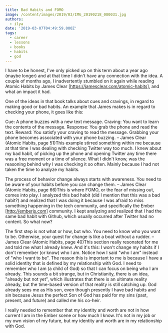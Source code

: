 ```yaml
---
title: Bad Habits and FOMO
image: /content/images/2019/03/IMG_20190218_080031.jpg
authors:
  - ilya
date: '2019-03-07T04:49:59.000Z'
tags:
  - career
  - lessons
  - books
  - habits
  - god
---
```

I have to be honest, I've only picked up on this term about a year ago (maybe
longer) and at that time I didn't have any connection with the idea. A couple of
months ago, I inadvertently stumbled on it again while reading Atomic Habits by
James Clear [https://jamesclear.com/atomic-habits], and what an impact it had.

One of the ideas in that book talks about cues and cravings, in regard to making
good or bad habits. An example that James makes is in regard to checking your
phone, it goes like this:

Cue: A phone buzzes with a new text message.
Craving: You want to learn the contents of the message.
Response: You grab the phone and read the text.
Reward: You satisfy your craving to read the message. Grabbing your phone
becomes associated with your phone buzzing.
– James Clear (Atomic Habits, page 51)This example stirred something within me
because at that time I was dealing with checking Twitter way too much. I knew
about my bad habit, of picking up the phone and opening Twitter any time there
was a free moment or a time of silence. What I didn't know, was the reasoning
behind why I was checking it so often. Mainly because I had not taken the time
to analyze my habits.

The process of behavior change always starts with awareness. You need to be
aware of your habits before you can change them.
– James Clear (Atomic Habits, page 66)This is where FOMO, or the fear of missing out,  comes into play. I analyzed
this bad habit (did I mention that this was a bad habit?) and realized that I
was doing it because I was afraid to miss something happening in the tech
community, and specifically the Ember [http://emberjs.com]  community. I kept
analyzing and realized that I had the same bad habit with Github, which usually
occurred after Twitter had no content. So what now?

The first step is not what  or how, but who. You need to know who you want to
be. Otherwise, your quest for change is like a boat without a rudder.
– James Clear (Atomic Habits, page 40)This section really resonated for me and
told me what I already knew. And it's this: I won't change my habits if I don't
remember (or know) who I am. Notice how I said "who I am" instead of "who I want
to be". The reason this is important to me is because I have a solid identity
that is defined by my relationship with God. I need to remember who I am (a
child of God) so that I can focus on being who I am already. This sounds a bit
strange, but in Christianity, there is an idea, "already but not yet", which
illustrates that there is an ultimate reality already, but the time-based
version of that reality is still catching up. God already sees me as His son,
even though presently I have bad habits and sin because Jesus the perfect Son of
God has paid for my sins (past, present, and future) and called me his co-heir.

I really needed to remember that my identity and worth are not in how current I
am in the Ember scene or how much I know. It's not in my job or my own vision of
my future, but my identity and worth are in my relationship with God.